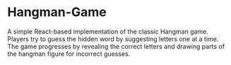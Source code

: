 # Hangman-Game
A simple React-based implementation of the classic Hangman game. Players try to guess the hidden word by suggesting letters one at a time. The game progresses by revealing the correct letters and drawing parts of the hangman figure for incorrect guesses.
